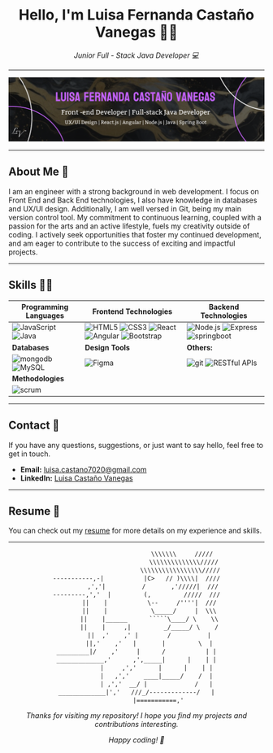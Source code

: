<!-- Centrar el título -->
<h1 align="center"> Hello, I'm Luisa Fernanda Castaño Vanegas 👋🏼</h1>

<!-- Subtítulo -->
<p align="center"><em>Junior Full - Stack Java Developer 💻</em></p>

<!-- Separador -->
<hr>

![Banner](/BannerReadme.svg)


---
<!--
-->

## About Me 💜

I am an engineer with a strong background in web development. I focus on Front End and Back End technologies, I also have knowledge in databases and UX/UI design. Additionally, I am well versed in Git, being my main version control tool. My commitment to continuous learning, coupled with a passion for the arts and an active lifestyle, fuels my creativity outside of coding. I actively seek opportunities that foster my continued development, and am eager to contribute to the success of exciting and impactful projects. 

---


## Skills 👩‍💻

| **Programming Languages** | **Frontend Technologies** | **Backend Technologies** |
| -------------------------- | ------------------------- | ------------------------ |
| ![JavaScript](https://img.shields.io/badge/-JavaScript-grey?style=for-the-badge&logo=javascript&logoColor=white&labelColor=8E2DE2) ![Java](https://img.shields.io/badge/-Java-grey?style=for-the-badge&logo=java&logoColor=white&labelColor=8E2DE2) | ![HTML5](https://img.shields.io/badge/html-grey?style=for-the-badge&logo=html5&logoColor=white&labelColor=8E2DE2) ![CSS3](https://img.shields.io/badge/css-grey?style=for-the-badge&logo=css3&logoColor=white&labelColor=8E2DE2) ![React](https://img.shields.io/badge/-react-grey?style=for-the-badge&logo=react&logoColor=white&labelColor=8E2DE2) ![Angular](https://img.shields.io/badge/-angular-grey?style=for-the-badge&logo=angular&logoColor=white&labelColor=8E2DE2) ![Bootstrap](https://img.shields.io/badge/-bootstrap-grey?style=for-the-badge&logo=bootstrap&logoColor=white&labelColor=8E2DE2) | ![Node.js](https://img.shields.io/badge/-node-grey?style=for-the-badge&logo=node.js&logoColor=white&labelColor=8E2DE2) ![Express](https://img.shields.io/badge/-express-grey?style=for-the-badge&logo=express&logoColor=white&labelColor=8E2DE2) ![springboot](https://img.shields.io/badge/-springboot-grey?style=for-the-badge&logo=springboot&logoColor=white&labelColor=8E2DE2) |
| **Databases** | **Design Tools** | **Others:** |
| ![mongodb](https://img.shields.io/badge/-mongodb-grey?style=for-the-badge&logo=mongodb&logoColor=white&labelColor=8E2DE2) ![MySQL](https://img.shields.io/badge/-mysql-grey?style=for-the-badge&logo=mysql&logoColor=white&labelColor=8E2DE2) | ![Figma](https://img.shields.io/badge/-figma-grey?style=for-the-badge&logo=figma&logoColor=white&labelColor=8E2DE2) | ![git](https://img.shields.io/badge/-git-grey?style=for-the-badge&logo=git&logoColor=white&labelColor=8E2DE2) ![RESTful APIs](https://img.shields.io/badge/-RESTful%20APIs-grey?style=for-the-badge&logo=api&logoColor=white&labelColor=8E2DE2) |
| **Methodologies** | | |
| ![scrum](https://img.shields.io/badge/-scrum-grey?style=for-the-badge&logo=scrum&logoColor=white&labelColor=8E2DE2) |


<!-- ![illustraitor](https://img.shields.io/badge/-Adobe%20Illustrator%20-grey?style=for-the-badge&logo=adobeillustrator&logoColor=white&labelColor=8E2DE2) ![photoshop](https://img.shields.io/badge/-Adobe%20photoshop%20-grey?style=for-the-badge&logo=adobephotoshop&logoColor=white&labelColor=8E2DE2) -->

<!--
## Featured Projects

### [Project Name 1]
_Brief description of the project and technologies used._

### [Project Name 2]
_Brief description of the project and technologies used._

### [Project Name 3]
_Brief description of the project and technologies used._

_Explore more of my projects on my [portfolio](link to portfolio)._ -->

---

## Contact 💬

If you have any questions, suggestions, or just want to say hello, feel free to get in touch.

- **Email:** [luisa.castano7020@gmail.com](mailto:luisa.castano7020@gmail.com)
- **LinkedIn:** [Luisa Castaño Vanegas](https://www.linkedin.com/in/luisacastanovanegas/)
  
<!-- - **Website/Portfolio:** [Your Website/Portfolio](link to portfolio) -->

---

## Resume 📔

You can check out my [resume](https://drive.google.com/file/d/1p4Wu8YLhKTSxn_bWy4zir9RIRBVrfK1c/view?usp=sharing) for more details on my experience and skills.

---

<div align="center">
  
  ```
                             \\\\\\\     /////  
                            \\\\\\\\\\\\\\/////
                          \\\\\\\\\\\\\\\\\/////
  -----------,-|           |C>   // )\\\\|  ////
           ,','|          /       ,'/////|  ///
---------,','  |         (,         /////  ///
         ||    |           \--     /''''|  ///
         ||    |            \_____/     |  \\\
         ||    |______      `````\____/ \    \\
         ||    |     ,|         _/_____/ \    /
         ||  ,'    ,' |        /          |
         ||,'    ,'   |       |         \  |
_________|/    ,'     |      /           | |
_____________,'      ,',_____|      |    | |
             |     ,','      |      |    | |
             |   ,','    ____|_____/    /  |
             | ,','  __/ |             /   |
_____________|','   ///_/-------------/   |
              |===========,'
```

</div>



<p align="center"> <em>Thanks for visiting my repository! I hope you find my projects and contributions interesting.
</em></p> 
<p align="center"><em>Happy coding! 🚀</em></p>

